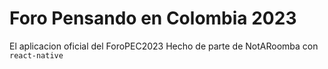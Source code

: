 # Foro Pensando en Colombia 2023
El aplicacion oficial del ForoPEC2023
Hecho de parte de NotARoomba con ```react-native```


